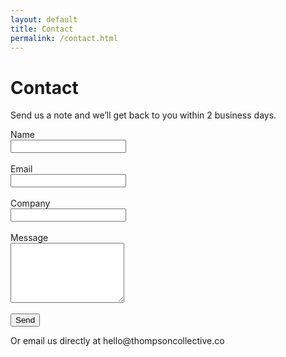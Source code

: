 ```yaml
---
layout: default
title: Contact
permalink: /contact.html
---
```

# Contact

Send us a note and we’ll get back to you within 2 business days.

<form action="https://formspree.io/f/your-form-id" method="POST">
  <label for="name">Name</label><br>
  <input id="name" type="text" name="name" required><br><br>
  <label for="email">Email</label><br>
  <input id="email" type="email" name="_replyto" required><br><br>
  <label for="company">Company</label><br>
  <input id="company" type="text" name="company"><br><br>
  <label for="message">Message</label><br>
  <textarea id="message" name="message" rows="6"></textarea><br><br>
  <!-- Anti-spam: optional honeypot -->
  <input type="text" name="_gotcha" style="display:none">
  <button type="submit">Send</button>
</form>

<p>Or email us directly at hello@thompsoncollective.co</p>

<!-- Replace the form action above with your Formspree endpoint after sign-up -->
